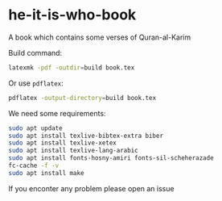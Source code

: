 # he-it-is-who-book
A book which contains some verses of Quran-al-Karim

Build command: 
```bash
latexmk -pdf -outdir=build book.tex
```

Or use `pdflatex`:
```bash
pdflatex -output-directory=build book.tex
```

We need some requirements:
```bash
sudo apt update
sudo apt install texlive-bibtex-extra biber
sudo apt install texlive-xetex
sudo apt install texlive-lang-arabic
sudo apt install fonts-hosny-amiri fonts-sil-scheherazade
fc-cache -f -v
sudo apt install make
```

If you enconter any problem please open an issue
